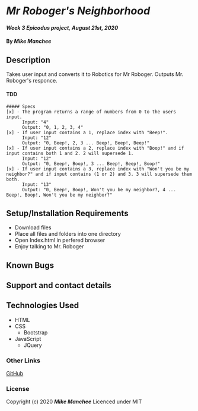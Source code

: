 # _Mr Roboger's Neighborhood_

#### _Week 3 Epicodus project, August 21st, 2020_

#### By _**Mike Manchee**_

## Description

Takes user input and converts it to Robotics for Mr Roboger. Outputs Mr. Roboger's responce.

  #### TDD
    ##### Specs                                                                           
    [x] - The program returns a range of numbers from 0 to the users input.
          Input: "4"
          Output: "0, 1, 2, 3, 4"
    [x] - If user input contains a 1, replace index with "Beep!".
          Input: "12"
          Output: "0, Beep!, 2, 3 ... Beep!, Beep!, Beep!"
    [x] - If user input contains a 2, replace index with "Boop!" and if input contains both 1 and 2. 2 will supersede 1.
          Input: "12"
          Output: "0, Beep!, Boop!, 3 ... Beep!, Beep!, Boop!" 
    [x] - If user input contains a 3, replace index with "Won't you be my neighbor?" and if input contains (1 or 2) and 3. 3 will supersede them both.
          Input: "13"
          Output: "0, Beep!, Boop!, Won't you be my neighbor?, 4 ... Beep!, Boop!, Won't you be my neighbor?" 


## Setup/Installation Requirements

* Download files
* Place all files and folders into one directory
* Open Index.html in perfered browser
* Enjoy talking to Mr. Roboger

## Known Bugs


## Support and contact details

## Technologies Used
* HTML
* CSS
  * Bootstrap
* JavaScript
  * JQuery

### Other Links
[GitHub](https://github.com/mmanchee)

### License

Copyright (c) 2020 **_Mike Manchee_**
Licenced under MIT